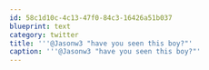 ```yaml
---
id: 58c1d10c-4c13-47f0-84c3-16426a51b037
blueprint: text
category: twitter
title: '''@Jasonw3 "have you seen this boy?"'
caption: '''@Jasonw3 "have you seen this boy?"'
---
```

